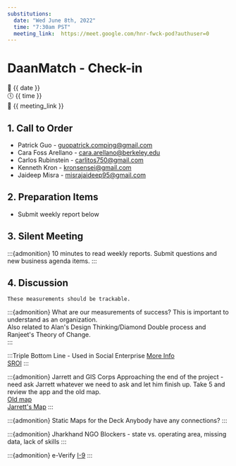 ```yaml
---
substitutions:
  date: "Wed June 8th, 2022"
  time: "7:30am PST"
  meeting_link:  https://meet.google.com/hnr-fwck-pod?authuser=0
---
```


# DaanMatch - Check-in

📅 {{ date }} <br>
🕔 {{ time }} <br>
🔗 {{ meeting_link }} <br>

## 1. Call to Order

- Patrick Guo - guopatrick.comping@gmail.com
- Cara Foss Arellano - cara.arellano@berkeley.edu
- Carlos Rubinstein - carlitos750@gmail.com
- Kenneth Kron - kronsensei@gmail.com
- Jaideep Misra - misrajaideep95@gmail.com

## 2. Preparation Items

- Submit weekly report below

## 3. Silent Meeting

:::{admonition} 10 minutes to read weekly reports.
Submit questions and new business agenda items.
:::

## 4. Discussion

```{margin} Success Measurements
These measurements should be trackable.
```
:::{admonition} What are our measurements of success?
This is important to understand as an organization. <br>
Also related to Alan's Design Thinking/Diamond Double process and Ranjeet's Theory of Change.<br>
:::

:::Triple Bottom Line - Used in Social Enterprise [More Info](https://www.futurpreneur.ca/en/resources/social-purpose-business/articles/measuring-the-success-of-a-social-purpose-business/#:~:text=While%20social%20entrepreneurs%20sitting%20in,commitment%20to%2C%20community%20and%20society.) <br>
[SROI](https://www.sopact.com/social-return-on-investments-sroi)
:::

:::{admonition} Jarrett and GIS Corps
Approaching the end of the project - need ask Jarrett whatever we need to ask and let him finish up.
Take 5 and review the app and the old map. <br>
[Old map](https://www.arcgis.com/home/webmap/viewer.html?webmap=43c1db06a0e9463b9966773cc4c4143e&extent=55.0138,3.8013,111.2198,35.1582) <br> 
[Jarrett's Map](https://daanmatch.maps.arcgis.com/apps/instant/nearby/index.html?appid=5ca5682dde954bf4abf92fdb7b8f85c1&sliderDistance=2)
:::

:::{admonition} Static Maps for the Deck
Anybody have any connections? 
:::

:::{admonition} Jharkhand NGO
Blockers - state vs. operating area, missing data, lack of skills
:::

:::{admonition} e-Verify
[I-9](file:///C:/Users/DanaMatch/Downloads/I-9EmploymentEligibilityVerification.pdf)
:::
